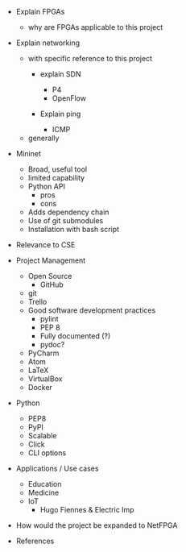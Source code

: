 * Explain FPGAs
  * why are FPGAs applicable to this project
* Explain networking
  * with specific reference to this project
    * explain SDN
      * P4
      * OpenFlow

    * Explain ping
      * ICMP
  * generally
* Mininet
  * Broad, useful tool
  * limited capability
  * Python API
    * pros
    * cons
  * Adds dependency chain
  * Use of git submodules
  * Installation with bash script

* Relevance to CSE

* Project Management
  * Open Source
    * GitHub
  * git
  * Trello
  * Good software development practices
    * pylint
    * PEP 8
    * Fully documented (?)
    * pydoc?
  * PyCharm
  * Atom
  * LaTeX
  * VirtualBox
  * Docker

* Python
  * PEP8
  * PyPI
  * Scalable
  * Click
  * CLI options


* Applications / Use cases
  * Education
  * Medicine
  * IoT
    * Hugo Fiennes & Electric Imp

* How would the project be expanded to NetFPGA

* References
